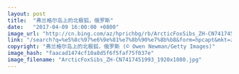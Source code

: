 ```yaml
---
layout: post
title:  "弗兰格尔岛上的北极狐，俄罗斯"
date:   "2017-04-09 16:00:00 +0800"
image_url: "http://cn.bing.com/az/hprichbg/rb/ArcticFoxSibs_ZH-CN7417451993_1920x1080.jpg"
link: "/search?q=%e5%8c%97%e6%9e%81%e7%8b%90%e7%8b%b8&form=hpcapt&mkt=zh-cn"
copyright: "弗兰格尔岛上的北极狐，俄罗斯 (© Owen Newman/Getty Images)"
image_hash: "faacad1474cf10a8d5f6f5faf75f037e"
image_filename: "ArcticFoxSibs_ZH-CN7417451993_1920x1080.jpg"
---
```

